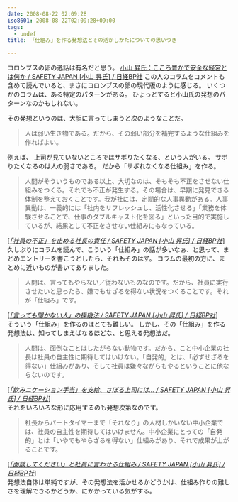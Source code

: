 ```yaml
---
date: 2008-08-22 02:09:28
iso8601: 2008-08-22T02:09:28+09:00
tags:
  - undef
title: 「仕組み」を作る発想法とその活かしかたについての思いつき

---
```


コロンブスの卵の逸話は有名だと思う。
<a href="http://www.nikkeibp.co.jp/sj/2/column/aa/">小山 昇氏：こころ豊かで安全な経営とは何か / SAFETY JAPAN [小山 昇氏] / 日経BP社</a>
この人のコラムをコメントも含めて読んでいると、まさにコロンブスの卵の現代版のように感じる。
いくつかのコラムは、ある特定のパターンがある。
ひょっとすると小山氏の発想のパターンなのかもしれない。


その発想というのは、大胆に言ってしまうと次のようなことだ。
<blockquote>人は弱い生き物である。だから、その弱い部分を補完するような仕組みを作ればよい。</blockquote>
例えば、
上司が見ていないところではサボりたくなる、という人がいる。
サボりたくなるのは人の弱さである。
だから「サボれなくなる仕組み」を作る。
<blockquote cite="http://www.nikkeibp.co.jp/sj/2/column/aa/118/" title="「社員の不正」を止める社長の責任 / SAFETY JAPAN [小山 昇氏] / 日経BP社" class="blockquote"><p>人間がそういうものである以上、大切なのは、そもそも不正をさせない仕組みをつくる。それでも不正が発生する。その場合は、早期に発見できる体制を整えておくことです。我が社には、定期的な人事異動がある。人事異動は、一義的には「社内をリフレッシュし、活性化させる」「業務を体験させることで、仕事のダブルキャスト化を図る」といった目的で実施しているが、結果として不正をさせない仕組みにもなっている。</p></blockquote><div class="cite">[<cite><a href="http://www.nikkeibp.co.jp/sj/2/column/aa/118/">「社員の不正」を止める社長の責任 / SAFETY JAPAN [小山 昇氏] / 日経BP社</a></cite>]</div>
久しぶりにコラムを読んで、こういう「仕組み」の話が多いなぁ、と思って、まとめエントリーを書こうとしたら、それもそのはず。
コラムの最初の方に、まとめに近いものが書いてありました。
<blockquote cite="http://www.nikkeibp.co.jp/sj/2/column/aa/05/index1.html" title="「言っても聞かない人」の操縦法 / SAFETY JAPAN [小山 昇氏] / 日経BP社" class="blockquote"><p>人間は、言ってもやらない／従わないものなのです。だから、社員に実行させたいと思ったら、嫌でもせざるを得ない状況をつくることです。それが「仕組み」です。 </p></blockquote><div class="cite">[<cite><a href="http://www.nikkeibp.co.jp/sj/2/column/aa/05/index1.html">「言っても聞かない人」の操縦法 / SAFETY JAPAN [小山 昇氏] / 日経BP社</a></cite>]</div>
そういう「仕組み」を作るのはとても難しい。
しかし、その「仕組み」を作る発想法は、知ってしまえばなるほどな、と思える発想法だ。
<blockquote cite="http://www.nikkeibp.co.jp/sj/2/column/aa/61/index2.html" title="「飲みニケーション手当」を支給、さぼる上司には&#133; / SAFETY JAPAN [小山 昇氏] / 日経BP社" class="blockquote"><p>人間は、面倒なことはしたがらない動物です。だから、こと中小企業の社長は社員の自主性に期待してはいけない。「自発的」とは、「必ずせざるを得ない」仕組みがあり、そして社員は嫌々ながらもやるということに他ならないのです。 </p></blockquote><div class="cite">[<cite><a href="http://www.nikkeibp.co.jp/sj/2/column/aa/61/index2.html">「飲みニケーション手当」を支給、さぼる上司には&#133; / SAFETY JAPAN [小山 昇氏] / 日経BP社</a></cite>]</div>
それをいろいろな形に応用するのも発想次第なのです。
<blockquote cite="http://www.nikkeibp.co.jp/sj/2/column/aa/64/index2.html" title="「面談してください」と社員に言わせる仕組み / SAFETY JAPAN [小山 昇氏] / 日経BP社" class="blockquote"><p>社長からパートタイマーまで「それなり」の人材しかいない中小企業では、社員の自主性を期待してはいけません。中小企業にとっての「自発的」とは「いやでもやらざるを得ない」仕組みがあり、それで成果が上がることです。 </p></blockquote><div class="cite">[<cite><a href="http://www.nikkeibp.co.jp/sj/2/column/aa/64/index2.html">「面談してください」と社員に言わせる仕組み / SAFETY JAPAN [小山 昇氏] / 日経BP社</a></cite>]</div>
発想法自体は単純ですが、その発想法を活かせるかどうかは、仕組み作りの難しさを理解できるかどうか、にかかっている気がする。
    	